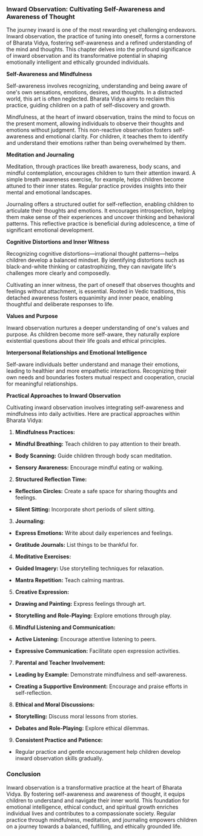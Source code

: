 
### Inward Observation: Cultivating Self-Awareness and Awareness of Thought

The journey inward is one of the most rewarding yet challenging endeavors. Inward observation, the practice of tuning into oneself, forms a cornerstone of Bharata Vidya, fostering self-awareness and a refined understanding of the mind and thoughts. This chapter delves into the profound significance of inward observation and its transformative potential in shaping emotionally intelligent and ethically grounded individuals.

**Self-Awareness and Mindfulness**

Self-awareness involves recognizing, understanding and being aware of one's own sensations, emotions, desires, and thoughts. In a distracted world, this art is often neglected. Bharata Vidya aims to reclaim this practice, guiding children on a path of self-discovery and growth.

Mindfulness, at the heart of inward observation, trains the mind to focus on the present moment, allowing individuals to observe their thoughts and emotions without judgment. This non-reactive observation fosters self-awareness and emotional clarity. For children, it teaches them to identify and understand their emotions rather than being overwhelmed by them.

**Meditation and Journaling**

Meditation, through practices like breath awareness, body scans, and mindful contemplation, encourages children to turn their attention inward. A simple breath awareness exercise, for example, helps children become attuned to their inner states. Regular practice provides insights into their mental and emotional landscapes.

Journaling offers a structured outlet for self-reflection, enabling children to articulate their thoughts and emotions. It encourages introspection, helping them make sense of their experiences and uncover thinking and behavioral patterns. This reflective practice is beneficial during adolescence, a time of significant emotional development.

**Cognitive Distortions and Inner Witness**

Recognizing cognitive distortions—irrational thought patterns—helps children develop a balanced mindset. By identifying distortions such as black-and-white thinking or catastrophizing, they can navigate life's challenges more clearly and composedly.

Cultivating an inner witness, the part of oneself that observes thoughts and feelings without attachment, is essential. Rooted in Vedic traditions, this detached awareness fosters equanimity and inner peace, enabling thoughtful and deliberate responses to life.

**Values and Purpose**

Inward observation nurtures a deeper understanding of one's values and purpose. As children become more self-aware, they naturally explore existential questions about their life goals and ethical principles.

**Interpersonal Relationships and Emotional Intelligence**

Self-aware individuals better understand and manage their emotions, leading to healthier and more empathetic interactions. Recognizing their own needs and boundaries fosters mutual respect and cooperation, crucial for meaningful relationships.

**Practical Approaches to Inward Observation**

Cultivating inward observation involves integrating self-awareness and mindfulness into daily activities. Here are practical approaches within Bharata Vidya:

1. **Mindfulness Practices:**

- **Mindful Breathing:** Teach children to pay attention to their breath.

- **Body Scanning:** Guide children through body scan meditation.

- **Sensory Awareness:** Encourage mindful eating or walking.

  

2. **Structured Reflection Time:**

- **Reflection Circles:** Create a safe space for sharing thoughts and feelings.

- **Silent Sitting:** Incorporate short periods of silent sitting.

3. **Journaling:**

- **Express Emotions:** Write about daily experiences and feelings.

- **Gratitude Journals:** List things to be thankful for.

4. **Meditative Exercises:**

- **Guided Imagery:** Use storytelling techniques for relaxation.

- **Mantra Repetition:** Teach calming mantras.

5. **Creative Expression:**

- **Drawing and Painting:** Express feelings through art.

- **Storytelling and Role-Playing:** Explore emotions through play.

6. **Mindful Listening and Communication:**

- **Active Listening:** Encourage attentive listening to peers.

- **Expressive Communication:** Facilitate open expression activities.

7. **Parental and Teacher Involvement:**

- **Leading by Example:** Demonstrate mindfulness and self-awareness.

- **Creating a Supportive Environment:** Encourage and praise efforts in self-reflection.

8. **Ethical and Moral Discussions:**

- **Storytelling:** Discuss moral lessons from stories.

- **Debates and Role-Playing:** Explore ethical dilemmas.

9. **Consistent Practice and Patience:**

- Regular practice and gentle encouragement help children develop inward observation skills gradually.

### Conclusion

  
Inward observation is a transformative practice at the heart of Bharata Vidya. By fostering self-awareness and awareness of thought, it equips children to understand and navigate their inner world. This foundation for emotional intelligence, ethical conduct, and spiritual growth enriches individual lives and contributes to a compassionate society. Regular practice through mindfulness, meditation, and journaling empowers children on a journey towards a balanced, fulfilling, and ethically grounded life.